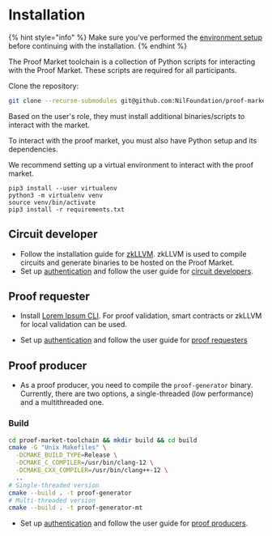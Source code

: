 # Installation

{% hint style="info" %}
Make sure you've performed the [environment setup](environment-setup.md) before
continuing with the installation.
{% endhint %}

The Proof Market toolchain is a collection of Python scripts for interacting with the Proof Market.
These scripts are required for all participants.

Clone the repository:

```bash
git clone --recurse-submodules git@github.com:NilFoundation/proof-market-toolchain.git
```

Based on the user's role, they must install additional binaries/scripts to interact with the market.

To interact with the proof market, you must also have Python setup and its dependencies.

We recommend setting up a virtual environment to interact with the proof market.

```
pip3 install --user virtualenv
python3 -m virtualenv venv
source venv/bin/activate
pip3 install -r requirements.txt
```



## Circuit developer

* Follow the installation guide for [zkLLVM](https://docs.nil.foundation/zkllvm/guides/installation).
  zkLLVM is used to compile circuits and generate binaries to be hosted on the Proof Market.
* Set up [authentication](../market/user-guides/sign-up.md) and follow the user guide
  for [circuit developers](../market/user-guides/circuit-developer.md).

## Proof requester

* Install [Lorem Ipsum CLI](https://github.com/NilFoundation/lorem-ipsum-cli).
  For proof validation, smart contracts or zkLLVM for local validation can be used.

* Set up [authentication](../market/user-guides/sign-up.md) and follow the user guide
  for [proof requesters](../market/user-guides/proof-requester.md)

## Proof producer

* As a proof producer, you need to compile the `proof-generator` binary.
  Currently, there are two options, a single-threaded (low performance) and a multithreaded one.

### Build

```bash
cd proof-market-toolchain && mkdir build && cd build
cmake -G "Unix Makefiles" \
  -DCMAKE_BUILD_TYPE=Release \
  -DCMAKE_C_COMPILER=/usr/bin/clang-12 \
  -DCMAKE_CXX_COMPILER=/usr/bin/clang++-12 \
  ..
# Single-threaded version
cmake --build . -t proof-generator
# Multi-threaded version
cmake --build . -t proof-generator-mt
```

* Set up [authentication](../market/user-guides/sign-up.md) and follow the user guide
  for [proof producers](../market/user-guides/proof-producer.md).
